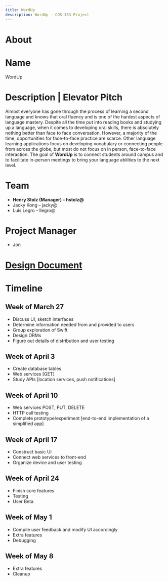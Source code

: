 ```yaml
---
title: WordUp
description: WordUp – COS 333 Project
---
```


# About

# Name
WordUp

# Description | Elevator Pitch
Almost everyone has gone through the process of learning a second language and knows that oral fluency and is one of the hardest aspects of language mastery. Despite all the time put into reading books and studying up a language, when it comes to developing oral skills, there is absolutely nothing better than face to face conversation. However, a majority of the time, opportunities for face-to-face practice are scarce. Other language learning applications focus on developing vocabulary or connecting people from across the globe, but most do not focus on in person, face-to-face interaction. The goal of **WordUp** is to connect students around campus and to facilitate in-person meetings to bring your language abilities to the next level. 

# Team
- **Henry Stolz (Manager) – hstolz@**
- Jacky Kong – jacky@
- Luis Legro – llegro@

# Project Manager
- Jon

# [Design Document](design_doc.pdf)

# Timeline

## Week of March 27
- Discuss UI, sketch interfaces
- Determine information needed from and provided to users
- Group exploration of Swift
- Design ORMs
- Figure out details of distribution and user testing

## Week of April 3
- Create database tables
- Web services [GET]
- Study APIs [location services, push notifications]

## Week of April 10
- Web services POST, PUT, DELETE
- HTTP call testing
- Complete prototype/experiment [end-to-end implementation of a simplified app]

## Week of April 17
- Construct basic UI
- Connect web services to front-end 
- Organize device and user testing

## Week of April 24
- Finish core features 
- Testing
- User Beta

## Week of May 1
- Compile user feedback and modify UI accordingly 
- Extra features
- Debugging

## Week of May 8
- Extra features
- Cleanup
